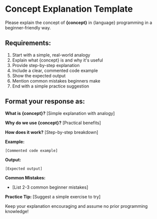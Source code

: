 # Concept Explanation Template

Please explain the concept of **{concept}** in {language} programming in a beginner-friendly way.

## Requirements:
1. Start with a simple, real-world analogy
2. Explain what {concept} is and why it's useful
3. Provide step-by-step explanation
4. Include a clear, commented code example
5. Show the expected output
6. Mention common mistakes beginners make
7. End with a simple practice suggestion

## Format your response as:
**What is {concept}?**
[Simple explanation with analogy]

**Why do we use {concept}?**
[Practical benefits]

**How does it work?**
[Step-by-step breakdown]

**Example:**
```{language}
[Commented code example]
```

**Output:**
```
[Expected output]
```

**Common Mistakes:**
- [List 2-3 common beginner mistakes]

**Practice Tip:**
[Suggest a simple exercise to try]

Keep your explanation encouraging and assume no prior programming knowledge!
